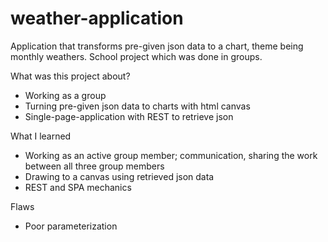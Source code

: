 # weather-application
Application that transforms pre-given json data to a chart, theme being monthly weathers. School project which was done in groups.

What was this project about?
- Working as a group
- Turning pre-given json data to charts with html canvas
- Single-page-application with REST to retrieve json

What I learned
- Working as an active group member; communication, sharing the work between all three group members
- Drawing to a canvas using retrieved json data
- REST and SPA mechanics

Flaws
- Poor parameterization
